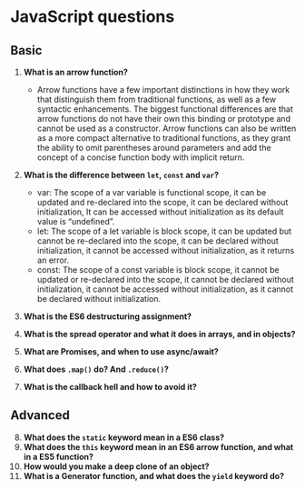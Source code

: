 # JavaScript questions

## Basic

1.  **What is an arrow function?**

    - Arrow functions have a few important distinctions in how they work that distinguish them from traditional functions, as well as a few syntactic enhancements. The biggest functional differences are that arrow functions do not have their own this binding or prototype and cannot be used as a constructor. Arrow functions can also be written as a more compact alternative to traditional functions, as they grant the ability to omit parentheses around parameters and add the concept of a concise function body with implicit return.

2.  **What is the difference between `let`, `const` and `var`?**
    * var: The scope of a var variable is functional scope, it can be updated and re-declared into the scope, it can be declared without initialization, It can be accessed without initialization as its default value is “undefined”.
    * let: The scope of a let variable is block scope, it can be updated but cannot be re-declared into the scope, it can be declared without initialization, it cannot be accessed without initialization, as it returns an error.
    * const: The scope of a const variable is block scope, it cannot be updated or re-declared into the scope, it cannot be declared without initialization, it cannot be accessed without initialization, as it cannot be declared without initialization.

3.  **What is the ES6 destructuring assignment?**
4.  **What is the spread operator and what it does in arrays, and in objects?**
5.  **What are Promises, and when to use async/await?**
6.  **What does `.map()` do? And `.reduce()`?**
7.  **What is the callback hell and how to avoid it?**

## Advanced

8. **What does the `static` keyword mean in a ES6 class?**
9. **What does the `this` keyword mean in an ES6 arrow function, and what in a ES5 function?**
10. **How would you make a deep clone of an object?**
11. **What is a Generator function, and what does the `yield` keyword do?**
